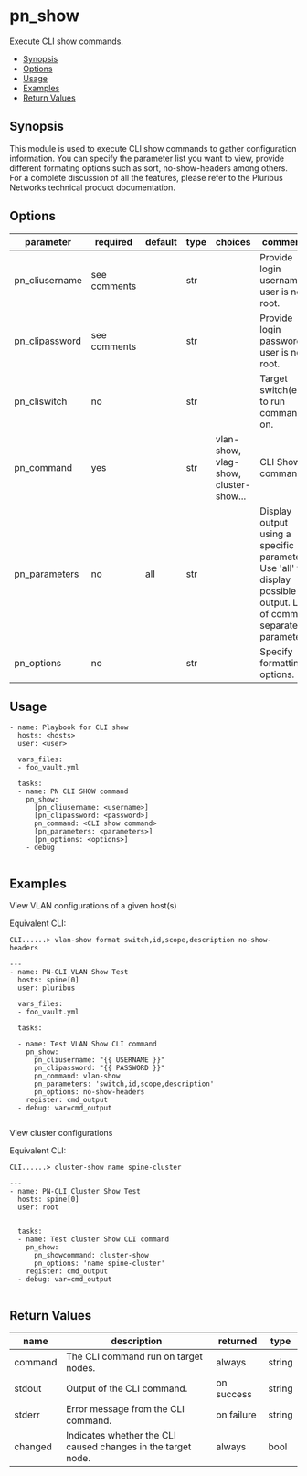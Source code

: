 # pn_show

Execute CLI show commands.

 - [Synopsis](#synopsis)
 - [Options](#options)
 - [Usage](#usage)
 - [Examples](#examples)
 - [Return Values](#return-values)
 
## Synopsis

  This module is used to execute CLI show commands to gather configuration information. You can specify the parameter list you want to view, provide different formating options such as sort, no-show-headers among others.
  For a complete discussion of all the features, please refer to the Pluribus Networks technical product documentation.

## Options

| parameter      | required       | default      | type        |choices        |comments                                      |
|----------------|----------------|--------------|-------------|---------------|----------------------------------------------|
| pn_cliusername | see comments   |              | str         |               | Provide login username if user is not root.  |
| pn_clipassword | see comments   |              | str         |               | Provide login password if user is not root.  |
| pn_cliswitch   | no             |              | str         |               | Target switch(es) to run command on.         |
| pn_command     | yes            |              | str         | vlan-show, vlag-show, cluster-show...| CLI Show commands     |
| pn_parameters  | no             | all          | str         |               |  Display output using a specific parameter. Use 'all' to display possible output. List of comman separated parameters.|
| pn_options     | no             |              | str         |               | Specify formatting options.                  |


## Usage

```
- name: Playbook for CLI show
  hosts: <hosts>
  user: <user>
  
  vars_files:
  - foo_vault.yml
  
  tasks:
  - name: PN CLI SHOW command
    pn_show: 
      [pn_cliusername: <username>] 
      [pn_clipassword: <password>] 
      pn_command: <CLI show command> 
      [pn_parameters: <parameters>]
      [pn_options: <options>]
    - debug
  
```

## Examples

View VLAN configurations of a given host(s)

Equivalent CLI:
```
CLI......> vlan-show format switch,id,scope,description no-show-headers
```

```
---
- name: PN-CLI VLAN Show Test
  hosts: spine[0]
  user: pluribus
  
  vars_files:
  - foo_vault.yml
  
  tasks:

  - name: Test VLAN Show CLI command
    pn_show: 
      pn_cliusername: "{{ USERNAME }}" 
      pn_clipassword: "{{ PASSWORD }}"
      pn_command: vlan-show 
      pn_parameters: 'switch,id,scope,description'
      pn_options: no-show-headers
    register: cmd_output
  - debug: var=cmd_output
  
```

View cluster configurations

Equivalent CLI:
```
CLI......> cluster-show name spine-cluster
```

```
---
- name: PN-CLI Cluster Show Test
  hosts: spine[0]
  user: root
  
  
  tasks:
  - name: Test cluster Show CLI command
    pn_show: 
      pn_showcommand: cluster-show
      pn_options: 'name spine-cluster'
    register: cmd_output
  - debug: var=cmd_output
  
```

## Return Values

| name | description | returned | type |
|--------|------------|----------|---------|
| command | The CLI command run on target nodes. | always | string |
| stdout | Output of the CLI command. | on success | string |
| stderr | Error message from the CLI command. | on failure | string |
| changed | Indicates whether the CLI caused changes in the target node.| always | bool |
